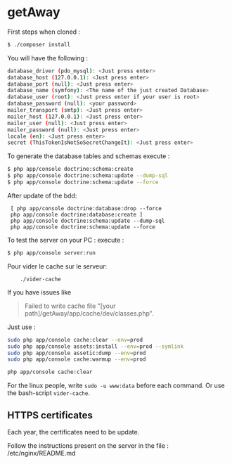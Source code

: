 getAway
==========

First steps when cloned :

```bash
$ ./composer install
```


You will have the following :

```bash
database_driver (pdo_mysql): <Just press enter>
database_host (127.0.0.1): <Just press enter>
database_port (null): <Just press enter>
database_name (symfony): <The name of the just created Database>
database_user (root): <Just press enter if your user is root>
database_password (null): <your password>
mailer_transport (smtp): <Just press enter>
mailer_host (127.0.0.1): <Just press enter>
mailer_user (null): <Just press enter>
mailer_password (null): <Just press enter>
locale (en): <Just press enter>
secret (ThisTokenIsNotSoSecretChangeIt): <Just press enter>
```


To generate the database tables and schemas
execute :
```bash
$ php app/console doctrine:schema:create
$ php app/console doctrine:schema:update --dump-sql
$ php app/console doctrine:schema:update --force
```

After update of the bdd:
```
 [ php app/console doctrine:database:drop --force
 php app/console doctrine:database:create ]
 php app/console doctrine:schema:update --dump-sql
 php app/console doctrine:schema:update --force
```


To test the server on your PC :
execute :
```bash
$ php app/console server:run
```

Pour vider le cache sur le serveur:
```
	./vider-cache
```

If you have issues like
> Failed to write cache file "[your path]/getAway/app/cache/dev/classes.php".

Just use :
```bash
sudo php app/console cache:clear --env=prod
sudo php app/console assets:install --env=prod --symlink
sudo php app/console assetic:dump --env=prod
sudo php app/console cache:warmup --env=prod

php app/console cache:clear
```

For the linux people, write `sudo -u www:data` before each command.
Or use the bash-script `vider-cache`.

HTTPS certificates
------------------

Each year, the certificates need to be update.

Follow the instructions present on the server in the file : /etc/nginx/README.md
